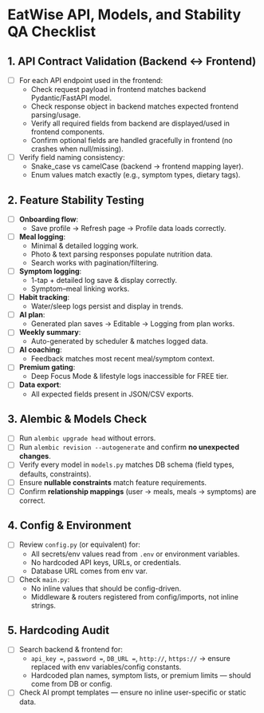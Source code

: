 # EatWise API, Models, and Stability QA Checklist

## 1. API Contract Validation (Backend ↔ Frontend)
- [ ] For each API endpoint used in the frontend:
  - Check request payload in frontend matches backend Pydantic/FastAPI model.
  - Check response object in backend matches expected frontend parsing/usage.
  - Verify all required fields from backend are displayed/used in frontend components.
  - Confirm optional fields are handled gracefully in frontend (no crashes when null/missing).
- [ ] Verify field naming consistency:
  - Snake_case vs camelCase (backend → frontend mapping layer).
  - Enum values match exactly (e.g., symptom types, dietary tags).

## 2. Feature Stability Testing
- [ ] **Onboarding flow**:
  - Save profile → Refresh page → Profile data loads correctly.
- [ ] **Meal logging**:
  - Minimal & detailed logging work.
  - Photo & text parsing responses populate nutrition data.
  - Search works with pagination/filtering.
- [ ] **Symptom logging**:
  - 1-tap + detailed log save & display correctly.
  - Symptom–meal linking works.
- [ ] **Habit tracking**:
  - Water/sleep logs persist and display in trends.
- [ ] **AI plan**:
  - Generated plan saves → Editable → Logging from plan works.
- [ ] **Weekly summary**:
  - Auto-generated by scheduler & matches logged data.
- [ ] **AI coaching**:
  - Feedback matches most recent meal/symptom context.
- [ ] **Premium gating**:
  - Deep Focus Mode & lifestyle logs inaccessible for FREE tier.
- [ ] **Data export**:
  - All expected fields present in JSON/CSV exports.

## 3. Alembic & Models Check
- [ ] Run `alembic upgrade head` without errors.
- [ ] Run `alembic revision --autogenerate` and confirm **no unexpected changes**.
- [ ] Verify every model in `models.py` matches DB schema (field types, defaults, constraints).
- [ ] Ensure **nullable constraints** match feature requirements.
- [ ] Confirm **relationship mappings** (user → meals, meals → symptoms) are correct.

## 4. Config & Environment
- [ ] Review `config.py` (or equivalent) for:
  - All secrets/env values read from `.env` or environment variables.
  - No hardcoded API keys, URLs, or credentials.
  - Database URL comes from env var.
- [ ] Check `main.py`:
  - No inline values that should be config-driven.
  - Middleware & routers registered from config/imports, not inline strings.

## 5. Hardcoding Audit
- [ ] Search backend & frontend for:
  - `api_key =`, `password =`, `DB_URL =`, `http://`, `https://` → ensure replaced with env variables/config constants.
  - Hardcoded plan names, symptom lists, or premium limits — should come from DB or config.
- [ ] Check AI prompt templates — ensure no inline user-specific or static data.
